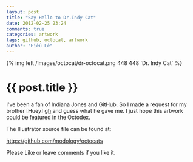 ```yaml
---
layout: post
title: "Say Hello to Dr.Indy Cat"
date: 2012-02-25 23:24
comments: true
categories: artwork
tags: github, octocat, artwork
author: "Hiếu Lê"
---
```


{% img left /images/octocat/dr-octocat.png 448 448 'Dr. Indy Cat' %}

# {{ post.title }} #

I've been a fan of Indiana Jones and GitHub. So I made a request for
my brother [Huey] [gh] and guess what he gave me. I just hope this artwork could be
featured in the Octodex.

The Illustrator source file can be found at:

<https://github.com/modology/octocats>

Please Like or leave comments if you like it.

[gh]: https://github.com/modology

<!--more-->
